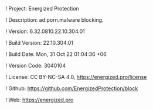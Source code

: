 ! Project: Energized Protection

! Description: ad.porn.malware blocking.

! Version: 6.32.0810.22.10.304.01

! Build Version: 22.10.304.01

! Build Date: Mon, 31 Oct 22 01:04:36 +06

! Version Code: 3040104

! License: CC BY-NC-SA 4.0, https://energized.pro/license

! Github: https://github.com/EnergizedProtection/block

! Web: https://energized.pro
